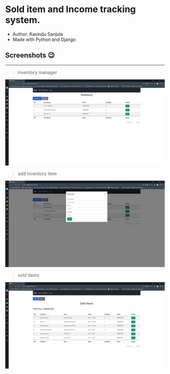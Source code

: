 # Sold item and Income tracking system.

* Author: Kavindu Sanjula
* Made with Python and Django

## Screenshots 😉 
---

> inventory manager

![image-1](images/img_1.PNG)

> add inventory item

![image-2](images/img_2.PNG)

> sold items

![image-2](images/img_3.PNG)
